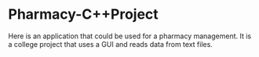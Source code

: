 # Pharmacy-C++Project
Here is an application that could be used for a pharmacy management. It is a college project that uses a GUI and reads data from text files.
